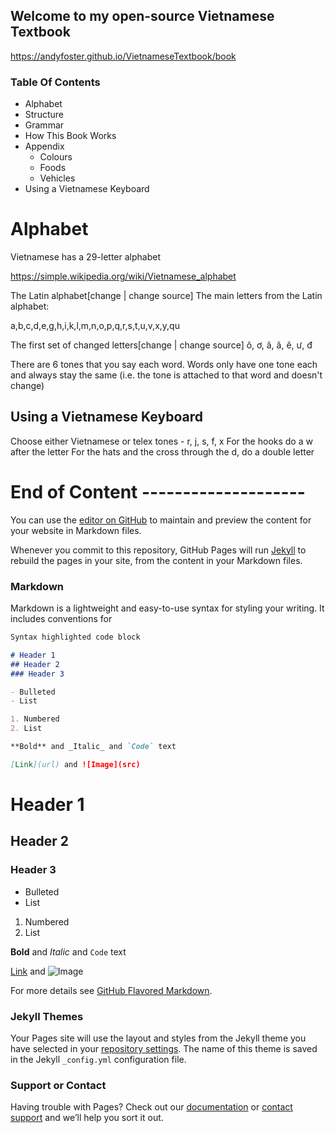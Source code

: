 ## Welcome to my open-source Vietnamese Textbook
https://andyfoster.github.io/VietnameseTextbook/book

### Table Of Contents

- Alphabet
- Structure
- Grammar
- How This Book Works
- Appendix
  - Colours
  - Foods
  - Vehicles
- Using a Vietnamese Keyboard

# Alphabet
Vietnamese has a 29-letter alphabet

https://simple.wikipedia.org/wiki/Vietnamese_alphabet

The Latin alphabet[change | change source]
The main letters from the Latin alphabet:

a,b,c,d,e,g,h,i,k,l,m,n,o,p,q,r,s,t,u,v,x,y,qu

The first set of changed letters[change | change source]
ô, ơ, â, ă, ê, ư, đ


There are 6 tones that you say each word. Words only have one tone each and always stay the same (i.e. the tone is attached to that word and doesn't change)



## Using a Vietnamese Keyboard

Choose either Vietnamese or telex
tones - r, j, s, f, x
For the hooks do a w after the letter
For the hats and the cross through the d, do a double letter


# End of Content --------------------


You can use the [editor on GitHub](https://github.com/andyfoster/VietnameseTextbook/edit/master/README.md) to maintain and preview the content for your website in Markdown files.

Whenever you commit to this repository, GitHub Pages will run [Jekyll](https://jekyllrb.com/) to rebuild the pages in your site, from the content in your Markdown files.

### Markdown

Markdown is a lightweight and easy-to-use syntax for styling your writing. It includes conventions for

```markdown
Syntax highlighted code block

# Header 1
## Header 2
### Header 3

- Bulleted
- List

1. Numbered
2. List

**Bold** and _Italic_ and `Code` text

[Link](url) and ![Image](src)
```

# Header 1
## Header 2
### Header 3

- Bulleted
- List

1. Numbered
2. List

**Bold** and _Italic_ and `Code` text

[Link](url) and ![Image](src)


For more details see [GitHub Flavored Markdown](https://guides.github.com/features/mastering-markdown/).

### Jekyll Themes

Your Pages site will use the layout and styles from the Jekyll theme you have selected in your [repository settings](https://github.com/andyfoster/VietnameseTextbook/settings). The name of this theme is saved in the Jekyll `_config.yml` configuration file.

### Support or Contact

Having trouble with Pages? Check out our [documentation](https://help.github.com/categories/github-pages-basics/) or [contact support](https://github.com/contact) and we’ll help you sort it out.
